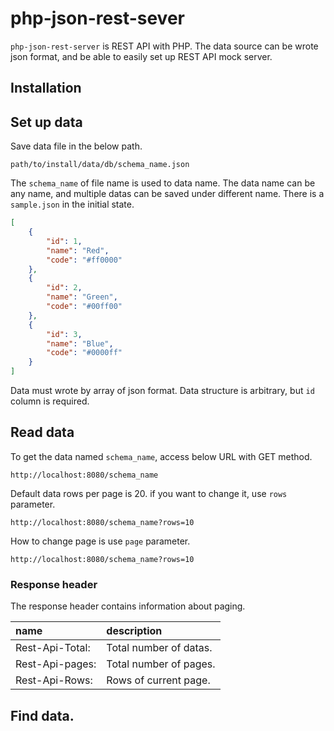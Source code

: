 # php-json-rest-sever

`php-json-rest-server` is REST API with PHP. The data source can be wrote json format, and be able to easily set up REST API mock server.

## Installation


## Set up data
Save data file in the below path.

```
path/to/install/data/db/schema_name.json
```

The `schema_name` of file name is used to data name. The data name can be any name, and multiple datas can be saved under different name. There is a `sample.json` in the initial state.
```json
[
    {
        "id": 1,
        "name": "Red",
        "code": "#ff0000"
    },
    {
        "id": 2,
        "name": "Green",
        "code": "#00ff00"
    },
    {
        "id": 3,
        "name": "Blue",
        "code": "#0000ff"
    }
]
```
Data must wrote by array of json format. Data structure is arbitrary, but `id` column is required.

## Read data

To get the data named `schema_name`, access below URL with GET method.

```
http://localhost:8080/schema_name
```

Default data rows per page is 20. if you want to change it, use `rows` parameter.

```
http://localhost:8080/schema_name?rows=10
```

How to change page is use `page` parameter.

```
http://localhost:8080/schema_name?rows=10
```

### Response header

The response header contains information about paging.

| name | description |
|:---|:---|
| Rest-Api-Total: | Total number of datas. |
| Rest-Api-pages: | Total number of pages. |
| Rest-Api-Rows: | Rows of current page. |

## Find data.
